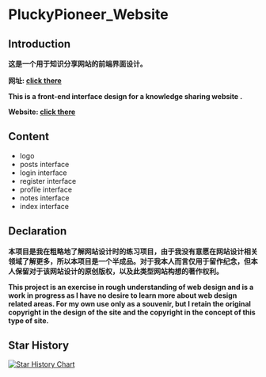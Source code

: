 # PluckyPioneer_Website

## Introduction

**这是一个用于知识分享网站的前端界面设计。**

**网址: [click there](https://pluckypioneer.github.io/)**

**This is a front-end interface design for a knowledge sharing website .**

**Website: [click there](https://pluckypioneer.github.io/)**

## Content
- logo
- posts interface
- login interface
- register interface
- profile interface
- notes interface
- index interface

## Declaration

**本项目是我在粗略地了解网站设计时的练习项目，由于我没有意愿在网站设计相关领域了解更多，所以本项目是一个半成品。对于我本人而言仅用于留作纪念，但本人保留对于该网站设计的原创版权，以及此类型网站构想的著作权利。**

**This project is an exercise in rough understanding of web design and is a work in progress as I have no desire to learn more about web design related areas. For my own use only as a souvenir, but I retain the original copyright in the design of the site and the copyright in the concept of this type of site.**

## Star History

[![Star History Chart](https://api.star-history.com/svg?repos=pluckypioneer/pluckypioneer.github.io&type=Date)](https://www.star-history.com/#pluckypioneer/pluckypioneer.github.io&Date)
